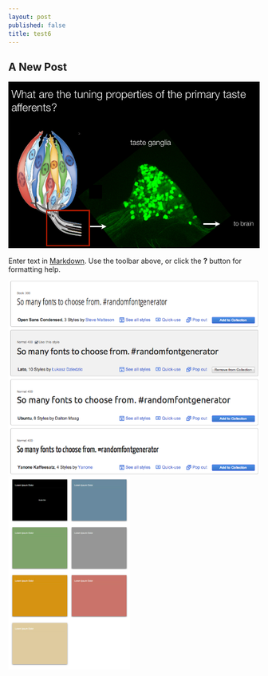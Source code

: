 ```yaml
---
layout: post
published: false
title: test6
---
```


## A New Post
![2013-03-23-helvetica-neue.png](/img/posts/2013-03-23-helvetica-neue.png)


Enter text in [Markdown](http://daringfireball.net/projects/markdown/). Use the toolbar above, or click the **?** button for formatting help.

![2013-02-23-googlewebfont.png](/img/posts/2013-02-23-googlewebfont.png)
![ge](/img/posts/2014-03-22-keynote-colors.png)
